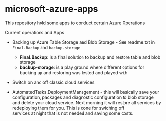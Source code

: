 # microsoft-azure-apps
This repository hold some apps to conduct certain Azure Operations

Current operations and Apps

- Backing up Azure Table Storage and Blob Storage - See readme.txt in `Final.Backup` and `backup-storage`
  - __Final.Backup__: is a final solution to backup and restore table and blob storage
  - __backup-storage__: is a play ground where different options for backing up and restoring was tested and played with
  
- Switch on and off classic cloud services
 - AutomatedTasks.DeploymentManagement - this will basically save your configuration, packages and diagnostic configuration to blob storage     and delete your cloud service. Next morning it will restore all services by redeploying them for you. This is done for swiching off   
    services at night that is not needed and saving some costs. 

